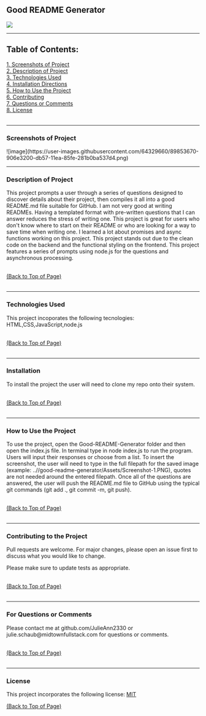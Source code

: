 
 <!DOCTYPE html>
<html lang="en">
<head>
    <meta charset="UTF-8">
    <meta name="viewport" content="width=device-width, initial-scale=1.0">
    <link rel="stylesheet" href="style.css">
    <title>Good README Generator</title>
</head>
<body>
<div id = "top">

<h2>Good README Generator</h2> <a href="#license"><img src= "https://img.shields.io/badge/License-MIT-blue.svg"></a><br>

<hr color= "slateblue" noshade>

<h2>Table of Contents:</h2>
<a href="#screenshots" class="contents">1. Screenshots of Project</><br>
<a href="#description" class="contents">2. Description of Project</><br>
<a href="#technology" class="contents">3. Technologies Used</a><br>
<a href="#installation" class="contents">4. Installation Directions</a><br>
<a href="#use" class="contents">5. How to Use the Project</a><br>
<a href="#contributors" class="contents">6. Contributing</a><br> 
<a href="#questions" class="contents">7. Questions or Comments</a><br>
<a href="#license" class="contents">8. License</a><br>
<br>

<hr color= "slateblue" noshade>

<h3 id ="screenshots">Screenshots of Project</h3>
![image](https://user-images.githubusercontent.com/64329660/89853670-906e3200-db57-11ea-85fe-281b0ba537d4.png)

<hr color= "slateblue" noshade>

<h3 id='description'>Description of Project</h3>
<p>This project prompts a user through a series of questions designed to discover details about their project, then compiles it all into a good README.md file suitable for GitHub. I am not very good at writing READMEs. Having a templated format with pre-written questions that I can answer reduces the stress of writing one. This project is great for users who don't know where to start on their README or who are looking for a way to save time when writing one. I learned a lot about promises and async functions working on this project. This project stands out due to the clean code on the backend and the functional styling on the frontend. This project features a series of prompts using node.js for the questions and asynchronous processing.</p><br>
<a href="#top" id="start">(Back to Top of Page)</a><br>
<br>
<hr color= "slateblue" noshade>

<h3 id='techology'>Technologies Used</h3>
<p>This project incoporates the following tecnologies:<br>
HTML,CSS,JavaScript,node.js</p><br>
<a href="#top" id="start">(Back to Top of Page)</a><br>
<br>
<hr color= "slateblue" noshade>

<h3 id='installation'>Installation</h3>
<p>To install the project the user will need to clone my repo onto their system.</p><br>
<a href="#top" id="start">(Back to Top of Page)</a><br>
<br>
<hr color= "slateblue" noshade>

<h3 id='use'>How to Use the Project</h3>
<p>To use the project, open the Good-README-Generator folder and then open the index.js file. In terminal type in node index.js to run the program. Users will input their responses or choose from a list. To insert the screenshot, the user will need to type in the full filepath for the saved image (example: ..//good-readme-generator/Assets/Screenshot-1.PNG), quotes are not needed around the entered filepath. Once all of the questions are answered, the user will push the README.md file to GitHub using the typical git commands (git add ., git commit -m, git push).</p><br>
<a href="#top" id="start">(Back to Top of Page)</a><br>
<br>
<hr color= "slateblue" noshade>

<h3 id='contributors'>Contributing to the Project</h3>
<p>Pull requests are welcome. For major changes, please open an issue first to discuss what you would like to change.

Please make sure to update tests as appropriate.</p><br>
<a href="#top" id="start">(Back to Top of Page)</a><br>
<br>
<hr color= "slateblue" noshade>

<h3 id='questions'>For Questions or Comments</h3>
<p>Please contact me at github.com/JulieAnn2330 or julie.schaub@midtownfullstack.com for questions or comments.</p><br>
<a href="#top" id="start">(Back to Top of Page)</a><br>
<br>
<hr color= "slateblue" noshade>

<h3 id='license'>License</h3>
<p>This project incorporates the following license: <a href="https://opensource.org/licenses/MIT">MIT</a></p>
<a href="#top" id="start">(Back to Top of Page)</a><br>

    
</body>
</html> 
